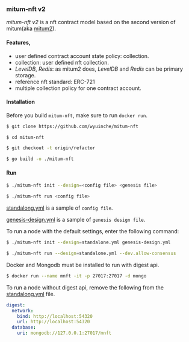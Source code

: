 ### mitum-nft v2

*mitum-nft v2* is a nft contract model based on the second version of mitum(aka [mitum2](https://github.com/ProtoconNet/mitum2)).

#### Features,

* user defined contract account state policy: collection.
* collection: user defined nft collection.
* *LevelDB*, *Redis*: as mitum2 does, *LevelDB* and *Redis* can be primary storage.
* reference nft standard: ERC-721
* multiple collection policy for one contract account.

#### Installation

Before you build `mitum-nft`, make sure to run `docker run`.

```sh
$ git clone https://github.com/wyuinche/mitum-nft

$ cd mitum-nft

$ git checkout -t origin/refactor

$ go build -o ./mitum-nft
```

#### Run

```sh
$ ./mitum-nft init --design=<config file> <genesis file>

$ ./mitum-nft run <config file>
```

[standalong.yml](standalone.yml) is a sample of `config file`.

[genesis-design.yml](genesis-design.yml) is a sample of `genesis design file`.

To run a node with the default settings, enter the following command:

```sh
$ ./mitum-nft init --design=standalone.yml genesis-design.yml

$ ./mitum-nft run --design=standalone.yml --dev.allow-consensus
```

Docker and Mongodb must be installed to run with digest api.

```sh
$ docker run --name mnft -it -p 27017:27017 -d mongo
```

To run a node without digest api, remove the following from the [standalong.yml](standalone.yml) file.

```yml
digest:
  network:
    bind: http://localhost:54320
    url: http://localhost:54320
  database: 
    uri: mongodb://127.0.0.1:27017/mnft
```
